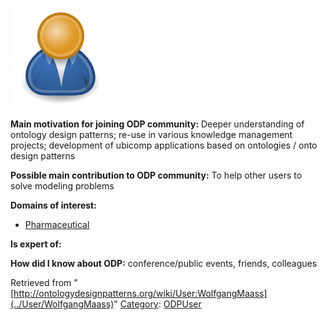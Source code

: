 [![Image:ODPUser.png](../images/a/a6/ODPUser.png)](../Image/ODPUser.png "Image:ODPUser.png")




  





__Main motivation for joining ODP community:__ Deeper understanding of ontology design patterns; re-use in various knowledge management projects; development of ubicomp applications based on ontologies / onto design patterns


__Possible main contribution to ODP community:__ To help other users to solve modeling problems


__Domains of interest:__



* [Pharmaceutical](../Community/Pharmaceutical "Community:Pharmaceutical")


__Is expert of:__


  

__How did I know about ODP:__ conference/public events, friends, colleagues






Retrieved from "[http://ontologydesignpatterns.org/wiki/User:WolfgangMaass](../User/WolfgangMaass)"
 [Category](http://ontologydesignpatterns.org/wiki/Special:Categories "Special:Categories"): [ODPUser](../Category/ODPUser "Category:ODPUser")